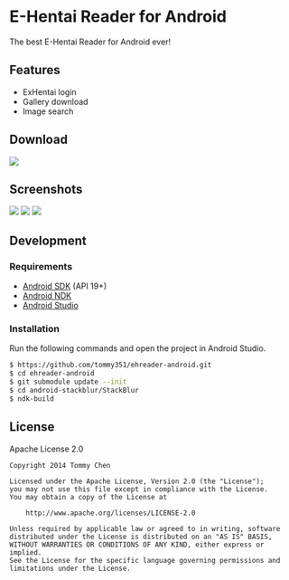 # E-Hentai Reader for Android

The best E-Hentai Reader for Android ever!

## Features

- ExHentai login
- Gallery download
- Image search

## Download

[![](http://i.minus.com/io9s7kzkS9HkL.png)][Download]

## Screenshots

![](http://i.minus.com/jbdjClhfeq8uS0_s.jpg)
![](http://i.minus.com/jW77Ku7Lwt42F_s.jpg)
![](http://i.minus.com/jY1CVcLWyY725_s.jpg)

## Development

### Requirements

- [Android SDK](http://developer.android.com/sdk/index.html) (API 19+)
- [Android NDK](http://developer.android.com/tools/sdk/ndk/index.html)
- [Android Studio](http://developer.android.com/sdk/installing/studio.html)

### Installation

Run the following commands and open the project in Android Studio.

``` bash
$ https://github.com/tommy351/ehreader-android.git
$ cd ehreader-android
$ git submodule update --init
$ cd android-stackblur/StackBlur
$ ndk-build
```

## License

Apache License 2.0

```
Copyright 2014 Tommy Chen

Licensed under the Apache License, Version 2.0 (the "License");
you may not use this file except in compliance with the License.
You may obtain a copy of the License at

    http://www.apache.org/licenses/LICENSE-2.0

Unless required by applicable law or agreed to in writing, software
distributed under the License is distributed on an "AS IS" BASIS,
WITHOUT WARRANTIES OR CONDITIONS OF ANY KIND, either express or implied.
See the License for the specific language governing permissions and
limitations under the License.
```

[Download]: https://github.com/tommy351/ehreader-android/releases/download/0.3.1/ehreader-release.apk
